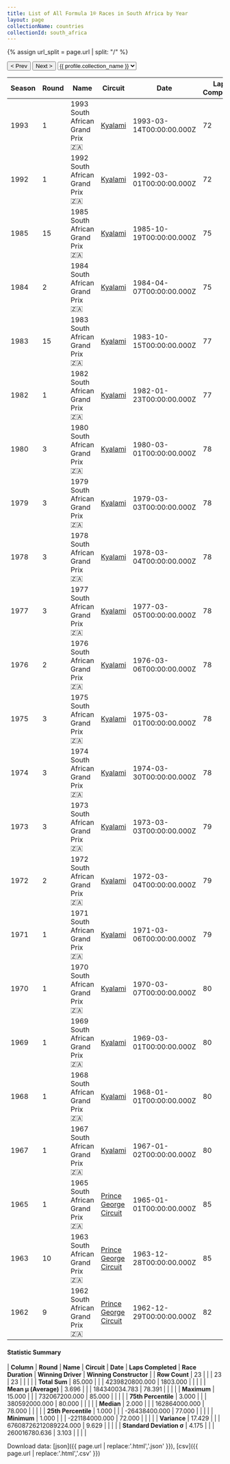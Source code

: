 ```yaml
---
title: List of All Formula 1® Races in South Africa by Year
layout: page
collectionName: countries
collectionId: south_africa
---
```


{% assign url_split = page.url | split: "/" %}
<div id="collection-navigation">
<button onclick="selector.options[selector.selectedIndex-1].value && (window.location = selector.options[selector.selectedIndex-1].value);">&lt; Prev</button>
<button onclick="selector.options[selector.selectedIndex+1].value && (window.location = selector.options[selector.selectedIndex+1].value);">Next &gt;</button>
<select id="selector" onchange="this.options[this.selectedIndex].value && (window.location = this.options[this.selectedIndex].value);">
  {% for collectionId in site.data[page.collectionName].refs %}
    {% if collectionId == page.collectionId %}
      {% assign selected = "selected" %}
    {% else %}
      {% assign selected = "" %}
    {% endif %}
    {% assign profile = site.data[page.collectionName][collectionId].profile %}
    <option value="/f1/{{ page.collectionName }}/{{ collectionId }}/{{ url_split[4] }}" {{ selected }}>{{ profile.collection_name }}</option>
  {% endfor %}
</select>
</div>

| Season | Round | Name | Circuit | Date | Laps Completed | Race Duration | Winning Driver | Winning Constructor |
|--|--|--|--|--|--|--|--|--|
| 1993 | 1 | 1993 South African Grand Prix 🇿🇦 | [Kyalami](/f1/circuits/kyalami) | 1993-03-14T00:00:00.000Z | 72 | 1:38:45.082 | [Alain Prost 🇫🇷](/f1/drivers/prost) | Williams 🇬🇧 |
| 1992 | 1 | 1992 South African Grand Prix 🇿🇦 | [Kyalami](/f1/circuits/kyalami) | 1992-03-01T00:00:00.000Z | 72 | 1:36:45.320 | [Nigel Mansell 🇬🇧](/f1/drivers/mansell) | Williams 🇬🇧 |
| 1985 | 15 | 1985 South African Grand Prix 🇿🇦 | [Kyalami](/f1/circuits/kyalami) | 1985-10-19T00:00:00.000Z | 75 | 1:28:22.866 | [Nigel Mansell 🇬🇧](/f1/drivers/mansell) | Williams 🇬🇧 |
| 1984 | 2 | 1984 South African Grand Prix 🇿🇦 | [Kyalami](/f1/circuits/kyalami) | 1984-04-07T00:00:00.000Z | 75 | 1:29:23.430 | [Niki Lauda 🇦🇹](/f1/drivers/lauda) | McLaren 🇬🇧 |
| 1983 | 15 | 1983 South African Grand Prix 🇿🇦 | [Kyalami](/f1/circuits/kyalami) | 1983-10-15T00:00:00.000Z | 77 | 1:33:25.708 | [Riccardo Patrese 🇮🇹](/f1/drivers/patrese) | Brabham 🇬🇧 |
| 1982 | 1 | 1982 South African Grand Prix 🇿🇦 | [Kyalami](/f1/circuits/kyalami) | 1982-01-23T00:00:00.000Z | 77 | 1:32:08.401 | [Alain Prost 🇫🇷](/f1/drivers/prost) | Renault 🇫🇷 |
| 1980 | 3 | 1980 South African Grand Prix 🇿🇦 | [Kyalami](/f1/circuits/kyalami) | 1980-03-01T00:00:00.000Z | 78 | 1:36:52.54 | [René Arnoux 🇫🇷](/f1/drivers/arnoux) | Renault 🇫🇷 |
| 1979 | 3 | 1979 South African Grand Prix 🇿🇦 | [Kyalami](/f1/circuits/kyalami) | 1979-03-03T00:00:00.000Z | 78 | 1:41:49.96 | [Gilles Villeneuve 🇨🇦](/f1/drivers/gilles_villeneuve) | Ferrari 🇮🇹 |
| 1978 | 3 | 1978 South African Grand Prix 🇿🇦 | [Kyalami](/f1/circuits/kyalami) | 1978-03-04T00:00:00.000Z | 78 | 1:42:15.767 | [Ronnie Peterson 🇸🇪](/f1/drivers/peterson) | Team Lotus 🇬🇧 |
| 1977 | 3 | 1977 South African Grand Prix 🇿🇦 | [Kyalami](/f1/circuits/kyalami) | 1977-03-05T00:00:00.000Z | 78 | 1:42:21.6 | [Niki Lauda 🇦🇹](/f1/drivers/lauda) | Ferrari 🇮🇹 |
| 1976 | 2 | 1976 South African Grand Prix 🇿🇦 | [Kyalami](/f1/circuits/kyalami) | 1976-03-06T00:00:00.000Z | 78 | 1:42:18.4 | [Niki Lauda 🇦🇹](/f1/drivers/lauda) | Ferrari 🇮🇹 |
| 1975 | 3 | 1975 South African Grand Prix 🇿🇦 | [Kyalami](/f1/circuits/kyalami) | 1975-03-01T00:00:00.000Z | 78 | 1:43:16.90 | [Jody Scheckter 🇿🇦](/f1/drivers/scheckter) | Tyrrell 🇬🇧 |
| 1974 | 3 | 1974 South African Grand Prix 🇿🇦 | [Kyalami](/f1/circuits/kyalami) | 1974-03-30T00:00:00.000Z | 78 | 1:42:40.96 | [Carlos Reutemann 🇦🇷](/f1/drivers/reutemann) | Brabham 🇬🇧 |
| 1973 | 3 | 1973 South African Grand Prix 🇿🇦 | [Kyalami](/f1/circuits/kyalami) | 1973-03-03T00:00:00.000Z | 79 | 1:43:11.07 | [Jackie Stewart 🇬🇧](/f1/drivers/stewart) | Tyrrell 🇬🇧 |
| 1972 | 2 | 1972 South African Grand Prix 🇿🇦 | [Kyalami](/f1/circuits/kyalami) | 1972-03-04T00:00:00.000Z | 79 | 1:45:49.1 | [Denny Hulme 🇳🇿](/f1/drivers/hulme) | McLaren 🇬🇧 |
| 1971 | 1 | 1971 South African Grand Prix 🇿🇦 | [Kyalami](/f1/circuits/kyalami) | 1971-03-06T00:00:00.000Z | 79 | 1:47:35.5 | [Mario Andretti 🇺🇸](/f1/drivers/mario_andretti) | Ferrari 🇮🇹 |
| 1970 | 1 | 1970 South African Grand Prix 🇿🇦 | [Kyalami](/f1/circuits/kyalami) | 1970-03-07T00:00:00.000Z | 80 | 1:49:35.4 | [Jack Brabham 🇦🇺](/f1/drivers/jack_brabham) | Brabham 🇬🇧 |
| 1969 | 1 | 1969 South African Grand Prix 🇿🇦 | [Kyalami](/f1/circuits/kyalami) | 1969-03-01T00:00:00.000Z | 80 | 1:50:39.1 | [Jackie Stewart 🇬🇧](/f1/drivers/stewart) | Matra-Ford 🇫🇷 |
| 1968 | 1 | 1968 South African Grand Prix 🇿🇦 | [Kyalami](/f1/circuits/kyalami) | 1968-01-01T00:00:00.000Z | 80 | 1:53:56.6 | [Jim Clark 🇬🇧](/f1/drivers/clark) | Lotus-Ford 🇬🇧 |
| 1967 | 1 | 1967 South African Grand Prix 🇿🇦 | [Kyalami](/f1/circuits/kyalami) | 1967-01-02T00:00:00.000Z | 80 | 2:05:45.9 | [Pedro Rodríguez 🇲🇽](/f1/drivers/rodriguez) | Cooper-Maserati 🇬🇧 |
| 1965 | 1 | 1965 South African Grand Prix 🇿🇦 | [Prince George Circuit](/f1/circuits/george) | 1965-01-01T00:00:00.000Z | 85 | 2:06:46.0 | [Jim Clark 🇬🇧](/f1/drivers/clark) | Lotus-Climax 🇬🇧 |
| 1963 | 10 | 1963 South African Grand Prix 🇿🇦 | [Prince George Circuit](/f1/circuits/george) | 1963-12-28T00:00:00.000Z | 85 | 2:10:36.9 | [Jim Clark 🇬🇧](/f1/drivers/clark) | Lotus-Climax 🇬🇧 |
| 1962 | 9 | 1962 South African Grand Prix 🇿🇦 | [Prince George Circuit](/f1/circuits/george) | 1962-12-29T00:00:00.000Z | 82 | 2:08:03.3 | [Graham Hill 🇬🇧](/f1/drivers/hill) | BRM 🇬🇧 |

#### Statistic Summary

| **Column** | **Round** | **Name** | **Circuit** | **Date** | **Laps Completed** | **Race Duration** | **Winning Driver** | **Winning Constructor** |
| **Row Count** | 23 |  |  | 23 | 23 |  |  |  |
| **Total Sum** | 85.000 |  |  | 4239820800.000 | 1803.000 |  |  |  |
| **Mean μ (Average)** | 3.696 |  |  | 184340034.783 | 78.391 |  |  |  |
| **Maximum** | 15.000 |  |  | 732067200.000 | 85.000 |  |  |  |
| **75th Percentile** | 3.000 |  |  | 380592000.000 | 80.000 |  |  |  |
| **Median** | 2.000 |  |  | 162864000.000 | 78.000 |  |  |  |
| **25th Percentile** | 1.000 |  |  | -26438400.000 | 77.000 |  |  |  |
| **Minimum** | 1.000 |  |  | -221184000.000 | 72.000 |  |  |  |
| **Variance** | 17.429 |  |  | 67608726212089224.000 | 9.629 |  |  |  |
| **Standard Deviation σ** | 4.175 |  |  | 260016780.636 | 3.103 |  |  |  |

Download data: [json]({{ page.url | replace:'.html','.json' }}), [csv]({{ page.url | replace:'.html','.csv' }})
